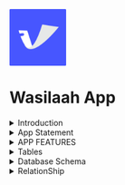 <p>
<img src="logo.png" width="100" align="center" />
</p>

  # Wasilaah App 

<details>
<summary>Introduction</summary>

## **APP INTRODUCTION.**

Introducing **Wasilaah**, the innovative application designed specifically for startup founders facing the challenge of securing a company credit card. In today’s fast-paced business environment, managing finances efficiently is crucial for growth and stability. Wasilaah revolutionizes this process by enabling founders to easily document work-related expenses on their personal cards. This not only streamlines financial tracking but also enhances the awareness of business finances, allowing leaders to make informed decisions and reduce manual workload. Embrace the power of simplicity and focus on what truly matters—growing your business. Wasilaah is here to ensure your financial management is as dynamic and agile as your startup.

</details>



<details>
<summary>App Statement</summary>

## **APP STATEMENT.**

An application that helps founders of startups.
Who are struggling to get a credit card for their company quickly.
By creating an app, easily document their work-related expenses in their personal card.
So they can increase their awareness of the finances of their business and reduce their manual work.

</details>

<details>
<summary>APP FEATURES</summary>

## **APP FEATURES.**
* Easy Recording and Documentation
* Defining Budgets
* Multiple Card Analysis
* Alerts

</details>


<details>
<summary>Tables</summary>

## **TABLES.**

1-login/signup Table 

|        Column       |      TYPE     |     Key
|--------------------:|--------------:|---------------|
|   auth_record_id    |     uuid      |      PK       |
|   userID            |     uuid      |      FK       |
|   email             |    String     |               |
|   Password          |    String     |               |



2-User Table 

|        Column       |      TYPE     |     Key
|--------------------:|--------------:|---------------|
|   userID            |     uuid      |      PK       |
|   fullName          |    String     |               |
|   email             |    String     |               |
|   password          |    String     |               |


3-Card Table 

|        Column       |      TYPE     |     Key
|--------------------:|--------------:|---------------|
|   cardID            |     uuid      |      PK       |
|   userID            |     uuid      |      FK       |
|   cardName          |    String     |               |
|   totalExpenses     |    Double     |               |



4-Expenses Table 

|        Column       |      TYPE     |     Key
|--------------------:|--------------:|---------------|
|   expensesID        |     uuid      |      PK       |
|   cardID            |     uuid      |      FK       |
|   expensesName      |    String     |               |
|   expensesType      |    String     |               |
|   expensescurrency  |    String     |               |
| expensesPaymentDate |    Date       |               |
|expensesDayOfPurchase|    String     |               |
|   expensesAmount    |    Double     |               |
|   expensesRange     |    String     |               |



5-Transaction Table 

|        Column       |      TYPE     |     Key
|--------------------:|--------------:|---------------|
|   transactionID     |     uuid      |      PK       |
|   cardID            |     uuid      |      FK       |
|   expensesID        |     uuid      |      FK       |
|   transactionName   |    String     |               |
|   transactionAmount |    String     |               |
|   transactionDate   |    Date       |               |
| transactioncurrency |    String     |               |



</details>


<details>
<summary>Database Schema</summary>

## **DATABASE SCHEMA.**

<img src="DataSchema.png" width="1161" align="center" />

</details>

<details>
  
<summary>RelationShip</summary>

## **RELATIONSHIP.**
  
### One-To-Many (1:M) Relationship.

**One User can have a Many logIn/SignUp.**

**One user can have a group of Cards.**

**One Card can have a group of Expenses.**

**One Expense can have a group of Transaction.**

</details>


